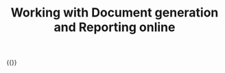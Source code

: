 ﻿---
title: "Working with Document generation and Reporting online"
articleTitle: "Working with Document generation and Reporting"
linktitle: "Reporting"
type: docs
url: /report/
description: "Insert, edit, delete Document generation and Reporting programmatically via Cloud API."
weight: 220
---

{{<list-children-pages>}}

